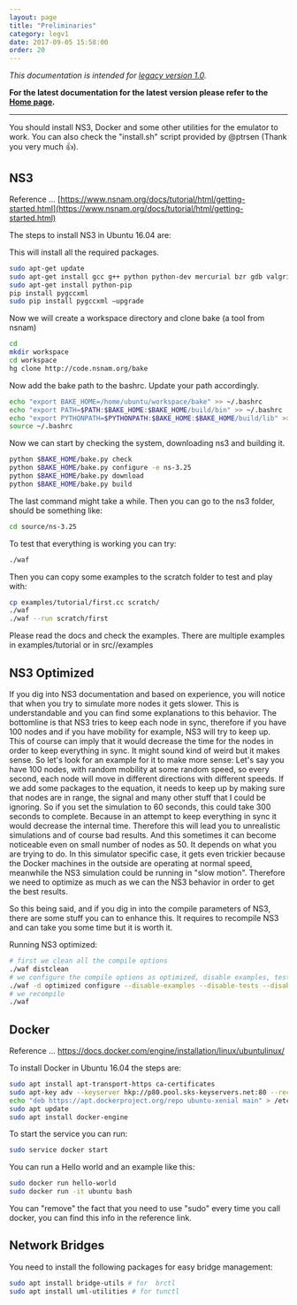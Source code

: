 ```yaml
---
layout: page
title: "Preliminaries"
category: legv1
date: 2017-09-05 15:58:00
order: 20
---
```



*This documentation is intended for [legacy version 1.0](https://github.com/chepeftw/NS3DockerEmulator/releases/tag/v1.0).*

**For the latest documentation for the latest version please refer to the [Home page](/NS3DockerEmulator/).**

-----

<!-- # Preliminaries -->

You should install NS3, Docker and some other utilities for the emulator to work.
You can also check the "install.sh" script provided by @ptrsen (Thank you very much 👍).

## NS3
Reference ... [https://www.nsnam.org/docs/tutorial/html/getting-started.html](https://www.nsnam.org/docs/tutorial/html/getting-started.html)

The steps to install NS3 in Ubuntu 16.04 are:

This will install all the required packages.

```bash
sudo apt-get update
sudo apt-get install gcc g++ python python-dev mercurial bzr gdb valgrind gsl-bin libgsl0-dev libgsl0ldbl flex bison tcpdump sqlite sqlite3 libsqlite3-dev libxml2 libxml2-dev libgtk2.0-0 libgtk2.0-dev uncrustify doxygen graphviz imagemagick python-pygraphviz python-kiwi python-pygoocanvas libgoocanvas-dev python-pygccxml cmake autoconf libc6-dev libc6-dev-i386 g++-multilib texlive texlive-extra-utils texlive-latex-extra texlive-font-utils texlive-lang-portuguese dvipng git python-pygraphviz python-kiwi python-pygoocanvas libgoocanvas-dev ipython libboost-signals-dev libboost-filesystem-dev openmpi-bin openmpi-common openmpi-doc libopenmpi-dev qt4-dev-tools libqt4-dev unzip p7zip-full unrar-free
sudo apt-get install python-pip
pip install pygccxml
sudo pip install pygccxml —upgrade
```

Now we will create a workspace directory and clone bake (a tool from nsnam)

```bash
cd
mkdir workspace
cd workspace
hg clone http://code.nsnam.org/bake
```

Now add the bake path to the bashrc. Update your path accordingly.

```bash
echo "export BAKE_HOME=/home/ubuntu/workspace/bake" >> ~/.bashrc
echo "export PATH=$PATH:$BAKE_HOME:$BAKE_HOME/build/bin" >> ~/.bashrc
echo "export PYTHONPATH=$PYTHONPATH:$BAKE_HOME:$BAKE_HOME/build/lib" >> ~/.bashrc
source ~/.bashrc
```

Now we can start by checking the system, downloading ns3 and building it.

```bash
python $BAKE_HOME/bake.py check
python $BAKE_HOME/bake.py configure -e ns-3.25
python $BAKE_HOME/bake.py download
python $BAKE_HOME/bake.py build
```

The last command might take a while.
Then you can go to the ns3 folder, should be something like:

```bash
cd source/ns-3.25
```

To test that everything is working you can try:

```bash
./waf
```

Then you can copy some examples to the scratch folder to test and play with:

```bash
cp examples/tutorial/first.cc scratch/
./waf
./waf --run scratch/first
```
Please read the docs and check the examples. There are multiple examples in examples/tutorial or in src/<someFolder>/examples

## NS3 Optimized

If you dig into NS3 documentation and based on experience, you will notice that when you try to simulate more nodes it gets slower.
This is understandable and you can find some explanations to this behavior.
The bottomline is that NS3 tries to keep each node in sync, therefore if you have 100 nodes and if you have mobility for example, NS3 will try to keep up.
This of course can imply that it would decrease the time for the nodes in order to keep everything in sync.
It might sound kind of weird but it makes sense.
So let's look for an example for it to make more sense:
Let's say you have 100 nodes, with random mobility at some random speed, so every second, each node will move in different directions with different speeds.
If we add some packages to the equation, it needs to keep up by making sure that nodes are in range, the signal and many other stuff that I could be ignoring.
So if you set the simulation to 60 seconds, this could take 300 seconds to complete.
Because in an attempt to keep everything in sync it would decrease the internal time.
Therefore this will lead you to unrealistic simulations and of course bad results.
And this sometimes it can become noticeable even on small number of nodes as 50.
It depends on what you are trying to do.
In this simulator specific case, it gets even trickier because the Docker machines in the outside are operating at normal speed, meanwhile the NS3 simulation could be running in "slow motion".
Therefore we need to optimize as much as we can the NS3 behavior in order to get the best results.

So this being said, and if you dig in into the compile parameters of NS3, there are some stuff you can to enhance this.
It requires to recompile NS3 and can take you some time but it is worth it.

Running NS3 optimized:
```bash
# first we clean all the compile options
./waf distclean
# we configure the compile options as optimized, disable examples, tests, python integration and static.
./waf -d optimized configure --disable-examples --disable-tests --disable-python --enable-static --no-task-lines
# we recompile
./waf
```

## Docker

Reference ... https://docs.docker.com/engine/installation/linux/ubuntulinux/

To install Docker in Ubuntu 16.04 the steps are:

```bash
sudo apt install apt-transport-https ca-certificates
sudo apt-key adv --keyserver hkp://p80.pool.sks-keyservers.net:80 --recv-keys 58118E89F3A912897C070ADBF76221572C52609D
echo "deb https://apt.dockerproject.org/repo ubuntu-xenial main" > /etc/apt/sources.list.d/docker.list
sudo apt update
sudo apt install docker-engine
```

To start the service you can run:

```bash
sudo service docker start
```

You can run a Hello world and an example like this:

```bash
sudo docker run hello-world
sudo docker run -it ubuntu bash
```

You can "remove" the fact that you need to use "sudo" every time you call docker, you can find this info in the reference link.

## Network Bridges

You need to install the following packages for easy bridge management:

```bash
sudo apt install bridge-utils # for  brctl
sudo apt install uml-utilities # for tunctl
```
